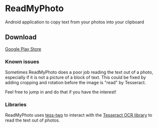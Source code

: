 # ReadMyPhoto

Android application to copy text from your photos into your clipboard


## Download

[Google Play Store](https://play.google.com/store/apps/details?id=io.msol.readmyphoto)


### Known issues

Sometimes ReadMyPhoto does a poor job reading the text out of a photo, especially if it is not a picture of a block of text. This could be fixed by adding cropping and rotation before the image is "read" by Tesseract.

Feel free to jump in and do that if you have the interest!

### Libraries

ReadMyPhoto uses [tess-two](https://github.com/rmtheis/tess-two) to interact with the [Tesseract OCR library](https://code.google.com/p/tesseract-ocr/) to read the text out of photos.
